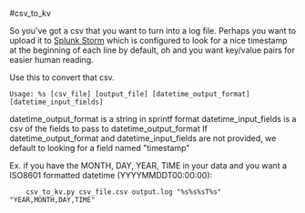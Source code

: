 #csv_to_kv

So you've got a csv that you want to turn into a log file.
Perhaps you want to upload it to [Splunk Storm](http://www.splunkstorm.com) which is configured to look for a
nice timestamp at the beginning of each line by default, oh and you want
key/value pairs for easier human reading.

Use this to convert that csv.

```
Usage: %s [csv_file] [output_file] [datetime_output_format] [datetime_input_fields]
```
datetime_output_format is a string in sprintf format
datetime_input_fields is a csv of the fields to pass to datetime_output_format
If datetime_output_format and datetime_input_fields are not provided, we default to looking for a field named "timestamp"

Ex. if you have the MONTH, DAY, YEAR, TIME in your data and you want a ISO8601 formatted datetime (YYYYMMDDT00:00:00):

```
    csv_to_kv.py csv_file.csv output.log "%s%s%sT%s" "YEAR,MONTH,DAY,TIME"
```